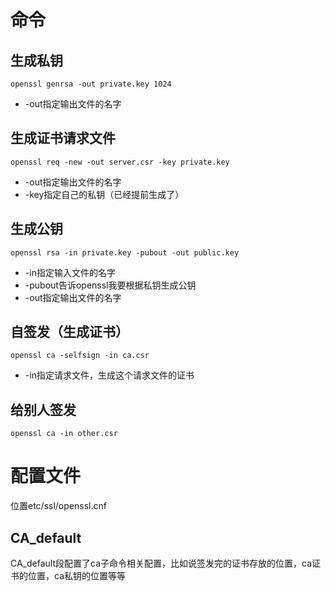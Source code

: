 # 命令

## 生成私钥

```shell
openssl genrsa -out private.key 1024
```

- -out指定输出文件的名字

## 生成证书请求文件

```shell
openssl req -new -out server.csr -key private.key
```

- -out指定输出文件的名字
- -key指定自己的私钥（已经提前生成了）

## 生成公钥

```shell
openssl rsa -in private.key -pubout -out public.key
```

- -in指定输入文件的名字
- -pubout告诉openssl我要根据私钥生成公钥
- -out指定输出文件的名字

## 自签发（生成证书）

```shell
openssl ca -selfsign -in ca.csr
```

- -in指定请求文件，生成这个请求文件的证书

## 给别人签发

```shell
openssl ca -in other.csr
```

# 配置文件

位置etc/ssl/openssl.cnf

## CA_default

CA_default段配置了ca子命令相关配置，比如说签发完的证书存放的位置，ca证书的位置，ca私钥的位置等等




